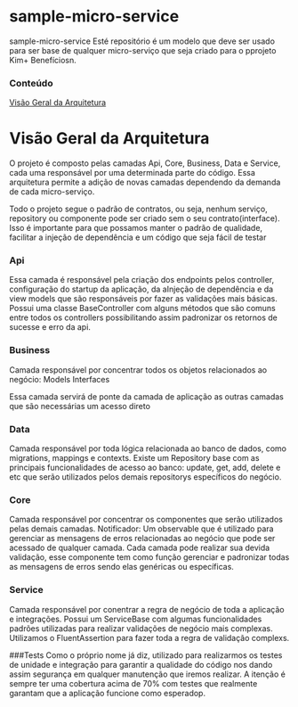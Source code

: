 # sample-micro-service
sample-micro-service
Esté repositório é um modelo que deve ser usado para ser base de qualquer micro-serviço que seja criado para o pprojeto Kim+ Benefíciosn.

### Conteúdo
[Visão Geral da Arquitetura](#visao-geral-da-arquitetura)

# Visão Geral da Arquitetura
O projeto é composto pelas camadas Api, Core, Business, Data e Service, cada uma responsável por uma determinada parte do código. Essa arquitetura permite a adição de novas camadas dependendo da demanda de cada micro-serviço.

Todo o projeto segue o padrão de contratos, ou seja, nenhum serviço, repository ou componente pode ser criado sem o seu contrato(interface). Isso é importante para que possamos manter o padrão de qualidade, facilitar a injeção de dependência e um código que seja fácil de testar

### Api
Essa camada é  responsável pela criação dos endpoints pelos controller, configuração do startup da aplicação, da aInjeção de dependência e da view models que são responsáveis por fazer as validações mais básicas.
Possui uma classe BaseController com alguns métodos que são comuns entre todos os controllers possibilitando assim padronizar os retornos de sucesse e erro da api.

### Business
Camada responsável por concentrar todos os objetos relacionados ao negócio:
Models
Interfaces

Essa camada servirá de ponte da camada de aplicação as outras camadas que são necessárias um acesso direto

### Data
Camada responsável por toda lógica relacionada ao banco de dados, como migrations, mappings e contexts.
Existe um Repository base com as principais funcionalidades de acesso ao banco: update, get, add, delete e etc que serão utilizados pelos demais repositorys específicos do negócio.

### Core
Camada responsável por concentrar os componentes que serão utilizados pelas demais camadas.
Notificador: Um observable que é utilizado para gerenciar as mensagens de erros relacionadas ao negócio que pode ser acessado de qualquer camada. Cada camada pode realizar sua devida validação, esse componente tem como função gerenciar e padronizar todas as mensagens de erros sendo elas genéricas ou específicas.

### Service
Camada responsável por conentrar a regra de negócio de toda a aplicação e integrações.
Possui um ServiceBase com algumas funcionalidades padrões utilizadas para realizar validações de negócio mais complexas.
Utilizamos o FluentAssertion para fazer toda a regra de validação complexs.

###Tests
Como o próprio nome já diz, utilizado para realizarmos os testes de unidade e integração para garantir a qualidade do código nos dando assim segurança em qualquer manutenção que iremos realizar. A itenção é sempre ter uma cobertura acima de 70% com testes que realmente garantam que a aplicação funcione como esperadop.


